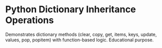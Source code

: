 # Python Dictionary Inheritance Operations
Demonstrates dictionary methods (clear, copy, get, items, keys, update, values, pop, popitem) with function-based logic. Educational purpose.
